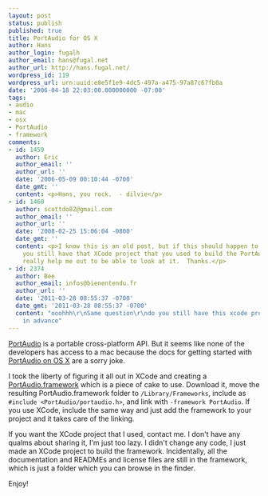 ```yaml
---
layout: post
status: publish
published: true
title: PortAudio for OS X
author: Hans
author_login: fugalh
author_email: hans@fugal.net
author_url: http://hans.fugal.net/
wordpress_id: 119
wordpress_url: urn:uuid:e8e5f1e9-4dc5-497a-a475-97a87c67fb0a
date: '2006-04-18 22:03:00.000000000 -07:00'
tags:
- audio
- mac
- osx
- PortAudio
- framework
comments:
- id: 1459
  author: Eric
  author_email: ''
  author_url: ''
  date: '2006-05-09 00:10:44 -0700'
  date_gmt: ''
  content: <p>Hans, you rock.  - dilvie</p>
- id: 1460
  author: scottdo82@gmail.com
  author_email: ''
  author_url: ''
  date: '2008-02-25 15:06:04 -0800'
  date_gmt: ''
  content: <p>I know this is an old post, but if this should happen to get to you...do
    you still have that XCode project that you used to build the PortAudio Framework?  It'd
    really help me out to be able to look at it.  Thanks.</p>
- id: 2374
  author: Bee
  author_email: infos@bienentendu.fr
  author_url: ''
  date: '2011-03-28 08:55:37 -0700'
  date_gmt: '2011-03-28 08:55:37 -0700'
  content: "ooohhh\r\nSame question\r\ndo you still have this xcode project ???\r\nthanks
    in advance"
---
```

<p><a href="http://www.portaudio.com/">PortAudio</a> is a portable cross-platform API. But it
seems like none of the developers has access to a mac because the docs for
getting started with <a href="http://www.portaudio.com/docs/pa_tut_mac_osx.html">PortAudio on OS
X</a> are a sorry joke. </p>

<p>I took the liberty of figuring it all out in XCode and creating a
<a href="http://hans.fugal.net/src/PortAudio.dmg">PortAudio.framework</a> which is a piece
of cake to use. Download it, move the resulting PortAudio.framework folder to
<code>/Library/Frameworks</code>, include as <code>#include &lt;PortAudio/portaudio.h&gt;</code>, and link
with <code>-framework PortAudio</code>. If you use XCode, include the same way and just
add the framework to your project and it takes care of the linking.</p>

<p>If you want the XCode project that I used, contact me. I don't have any qualms
about sharing it, I'm just too lazy. I didn't change any code, I just made an
XCode project to build the framework. Incidentally, all the documentation and
READMEs and license files are still in the framework, which is just a folder
which you can browse in the finder.</p>

<p>Enjoy!</p>
